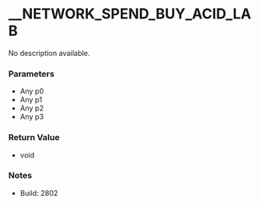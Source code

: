 # __NETWORK_SPEND_BUY_ACID_LAB

No description available.

### Parameters
* Any p0
* Any p1
* Any p2
* Any p3

### Return Value
* void

### Notes
* Build: 2802

